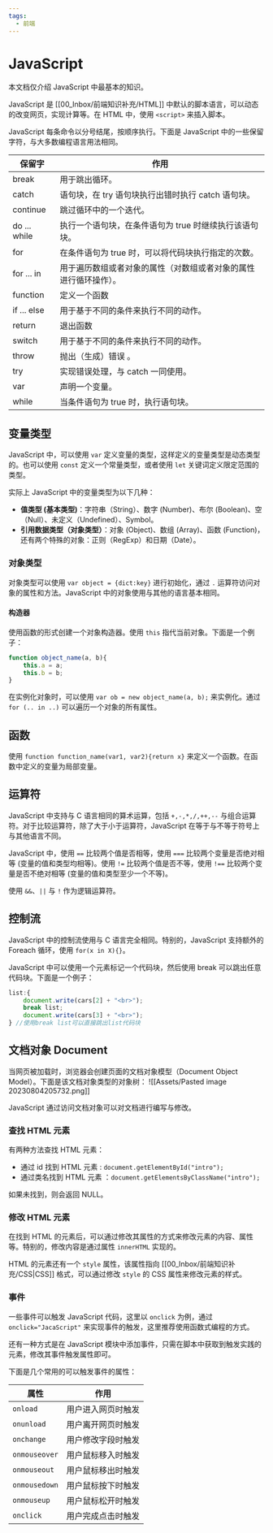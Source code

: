 ```yaml
---
tags:
  - 前端
---
```


# JavaScript

本文档仅介绍 JavaScript 中最基本的知识。

JavaScript 是 [[00_Inbox/前端知识补充/HTML]] 中默认的脚本语言，可以动态的改变网页，实现计算等。在 HTML 中，使用 `<script>` 来插入脚本。

JavaScript 每条命令以分号结尾，按顺序执行。下面是 JavaScript 中的一些保留字符，与大多数编程语言用法相同。

| 保留字       | 作用                                                             |
| ------------ | ---------------------------------------------------------------- |
| break        | 用于跳出循环。                                                   |
| catch        | 语句块，在 try 语句块执行出错时执行 catch 语句块。               |
| continue     | 跳过循环中的一个迭代。                                           |
| do ... while | 执行一个语句块，在条件语句为 true 时继续执行该语句块。           |
| for          | 在条件语句为 true 时，可以将代码块执行指定的次数。               |
| for ... in   | 用于遍历数组或者对象的属性（对数组或者对象的属性进行循环操作）。 |
| function     | 定义一个函数                                                     |
| if ... else  | 用于基于不同的条件来执行不同的动作。                             |
| return       | 退出函数                                                         |
| switch       | 用于基于不同的条件来执行不同的动作。                             |
| throw        | 抛出（生成）错误 。                                              |
| try          | 实现错误处理，与 catch 一同使用。                                |
| var          | 声明一个变量。                                                   |
| while        | 当条件语句为 true 时，执行语句块。                               |

## 变量类型

JavaScript 中，可以使用 `var` 定义变量的类型，这样定义的变量类型是动态类型的。也可以使用 `const` 定义一个常量类型，或者使用 `let` 关键词定义限定范围的类型。

实际上 JavaScript 中的变量类型为以下几种：
- **值类型 (基本类型)**：字符串（String）、数字 (Number)、布尔 (Boolean)、空（Null）、未定义（Undefined）、Symbol。
- **引用数据类型（对象类型）**：对象 (Object)、数组 (Array)、函数 (Function)，还有两个特殊的对象：正则（RegExp）和日期（Date）。

### 对象类型

对象类型可以使用 `var object = {dict:key}` 进行初始化，通过 `.` 运算符访问对象的属性和方法。JavaScript 中的对象使用与其他的语言基本相同。

#### 构造器

使用函数的形式创建一个对象构造器。使用 `this` 指代当前对象。下面是一个例子：
```JavaScript
function object_name(a, b){
	this.a = a;
	this.b = b;
}
```
在实例化对象时，可以使用 `var ob = new object_name(a, b);` 来实例化。通过 `for (.. in ..)` 可以遍历一个对象的所有属性。

## 函数

使用 `function function_name(var1, var2){return x}` 来定义一个函数。在函数中定义的变量为局部变量。

## 运算符

JavaScript 中支持与 C 语言相同的算术运算，包括 `+,-,*,/,++,--` 与组合运算符。对于比较运算符，除了大于小于运算符，JavaScript 在等于与不等于符号上与其他语言不同。

JavaScript 中，使用 `==` 比较两个值是否相等，使用 `===` 比较两个变量是否绝对相等 (变量的值和类型均相等)。使用 `!=` 比较两个值是否不等，使用 `!==` 比较两个变量是否不绝对相等 (变量的值和类型至少一个不等)。

使用 `&&`、`||` 与 `!` 作为逻辑运算符。

## 控制流

JavaScript 中的控制流使用与 C 语言完全相同。特别的，JavaScript 支持额外的 Foreach 循环，使用 `for(x in X){}`。

JavaScript 中可以使用一个元素标记一个代码块，然后使用 break 可以跳出任意代码块。下面是一个例子：
```JavaScript
list:{
	document.write(cars[2] + "<br>"); 
	break list; 
	document.write(cars[3] + "<br>");
} //使用break list可以直接跳出list代码块
```

## 文档对象 Document

当网页被加载时，浏览器会创建页面的文档对象模型（Document Object Model）。下面是该文档对象类型的对象树：
![[Assets/Pasted image 20230804205732.png]]

JavaScript 通过访问文档对象可以对文档进行编写与修改。

### 查找 HTML 元素

有两种方法查找 HTML 元素：
- 通过 id 找到 HTML 元素 : `document.getElementById("intro");`
- 通过类名找到 HTML 元素 ：`document.getElementsByClassName("intro");`

如果未找到，则会返回 NULL。

### 修改 HTML 元素

在找到 HTML 的元素后，可以通过修改其属性的方式来修改元素的内容、属性等。特别的，修改内容是通过属性 `innerHTML` 实现的。

HTML 的元素还有一个 `style` 属性，该属性指向 [[00_Inbox/前端知识补充/CSS|CSS]] 格式，可以通过修改 `style` 的 CSS 属性来修改元素的样式。

### 事件

一些事件可以触发 JavaScript 代码，这里以 `onclick` 为例，通过 `onclick="JacaScript"` 来实现事件的触发，这里推荐使用函数式编程的方式。

还有一种方式是在 JavaScript 模块中添加事件，只需在脚本中获取到触发实践的元素，修改其事件触发属性即可。

下面是几个常用的可以触发事件的属性：

| 属性          | 作用               |
| ------------- | ------------------ |
| `onload`      | 用户进入网页时触发 |
| `onunload`    | 用户离开网页时触发 |
| `onchange`    | 用户修改字段时触发 |
| `onmouseover` | 用户鼠标移入时触发 |
| `onmouseout`  | 用户鼠标移出时触发 |
| `onmousedown` | 用户鼠标按下时触发 |
| `onmouseup`   | 用户鼠标松开时触发 |
| `onclick`     | 用户完成点击时触发 |

